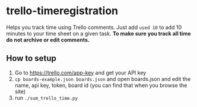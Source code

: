 # trello-timeregistration

Helps you track time using Trello comments.
Just add `used 10` to add 10 minutes to your time sheet on a given task.
**To make sure you track all time do not archive or edit comments.**

## How to setup

1. Go to https://trello.com/app-key and get your API key
2. `cp boards-example.json boards.json` and open boards.json and edit the name, api key, token, board id (you can find that when you browse the site)
3. run `./sum_trello_time.py`

